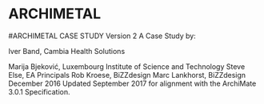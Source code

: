 # ARCHIMETAL

#ARCHIMETAL CASE STUDY
Version 2
A Case Study by:

Iver Band, Cambia Health Solutions

Marija Bjeković, Luxembourg Institute of Science and Technology
Steve Else, EA Principals
Rob Kroese, BiZZdesign
Marc Lankhorst, BiZZdesign
December 2016
Updated September 2017 for alignment with the ArchiMate 3.0.1 Specification.
